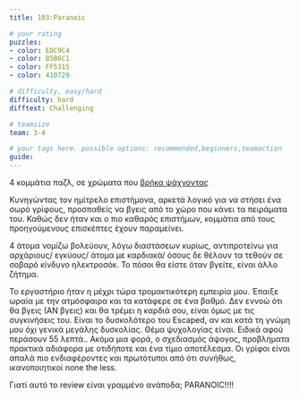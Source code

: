 ```yaml
---
title: 103:Paranoic

# your rating
puzzles:
- color: EDC9C4
- color: B5B6C1
- color: FF5315
- color: 410729

# difficulty, easy/hard
difficulty: hard
difftext: Challenging

# teamsize
team: 3-4

# your tags here. possible options: recommended,beginners,teamaction
guide:
---
```


4 κομμάτια παζλ, σε χρώματα που <a href="http://www.colorhunter.com/tag/paranoia/1">βρήκα ψάχνοντας</a>

Κυνηγώντας τον ημίτρελο επιστήμονα, αρκετά λογικό για να στήσει ένα σωρό γρίφους, προσπαθείς να βγεις από το χώρο που κάνει τα πειράματα του. Καθώς δεν ήταν και ο πιο καθαρός επιστήμων, κομμάτια από τους προηγούμενους επισκέπτες έχουν παραμείνει.

4 άτομα νομίζω βολεύουν, λόγω διαστάσεων κυρίως, αντιπροτείνω για αρχάριους/ εγκύους/ άτομα με καρδιακά/ όσους δε θέλουν τα τεθούν σε σοβαρό κίνδυνο ηλεκτροσόκ. Το πόσοι θα είστε όταν βγείτε, είναι άλλο ζήτημα.

Το εργαστήριο ήταν η μέχρι τώρα τρομακτικότερη εμπειρία μου. Έπαιξε ωραία με την ατμόσφαιρα και τα κατάφερε σε ένα βαθμό. Δεν εννοώ ότι θα βγεις (ΑΝ βγεις) και θα τρέμει η καρδιά σου, είναι όμως με τις συγκινήσεις του. Είναι το δυσκολότερο του Escaped, αν και κατά τη γνώμη μου όχι γενικά μεγάλης δυσκολίας. Θέμα ψυχολογίας είναι. Ειδικά αφού περάσουν 55 λεπτά..
Ακόμα μια φορά, ο σχεδιασμός άψογος, προβλήματα πρακτικά αδιάφορα με οτιδήποτε και ένα τίμιο αποτέλεσμα. Οι γρίφοι είναι απαλά πιο ενδιαφέροντες και πρωτότυποι από ότι συνήθως, ικανοποιητικοί none the less.

Γιατί αυτό το review είναι γραμμένο ανάποδα; PARANOIC!!!!
